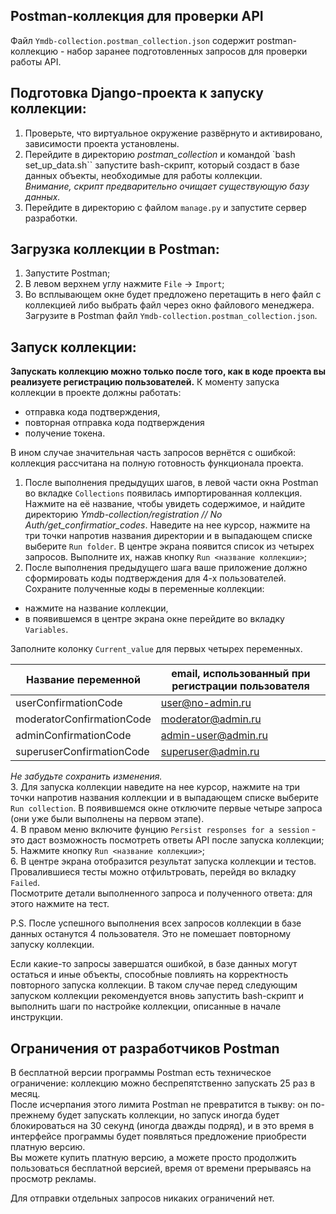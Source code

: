 ## Postman-коллекция для проверки API

Файл `Ymdb-collection.postman_collection.json` содержит postman-коллекцию - набор заранее подготовленных запросов для проверки работы API.

## Подготовка Django-проекта к запуску коллекции:
1. Проверьте, что виртуальное окружение развёрнуто и активировано, зависимости проекта установлены.
2. Перейдите в директорию *postman_collection* и командой `bash set_up_data.sh`` запустите bash-скрипт, который создаст в базе данных объекты, необходимые для работы коллекции.  
*Внимание, скрипт предварительно очищает существующую базу данных.*
3. Перейдите в директорию с файлом `manage.py` и запустите сервер разработки.

## Загрузка коллекции в Postman:

1. Запустите Postman;
2. В левом верхнем углу нажмите `File` -> `Import`;
3. Во всплывающем окне будет предложено перетащить в него файл с коллекцией либо выбрать файл через окно файлового менеджера.
Загрузите в Postman файл `Ymdb-collection.postman_collection.json`.

## Запуск коллекции:

**Запускать коллекцию можно только после того, как в коде проекта вы реализуете регистрацию пользователей.** 
К моменту запуска коллекции в проекте должны работать:
- отправка кода подтверждения, 
- повторная отправка кода подтверждения
- получение токена.

В ином случае значительная часть запросов вернётся с ошибкой: коллекция рассчитана на полную готовность функционала проекта.
  
1. После выполнения предыдущих шагов, в левой части окна Postman во вкладке `Collections` появилась импортированная коллекция.
Нажмите на её название, чтобы увидеть содержимое, и найдите директорию *Ymdb-collection/registration // No Auth/get_confirmatior_codes*.
Наведите на нее курсор, нажмите на три точки напротив названия директории и в выпадающем списке выберите `Run folder`. В центре экрана появится список из четырех запросов.
Выполните их, нажав кнопку `Run <название коллекции>`;
2. После выполнения предыдущего шага ваше приложение должно сформировать коды подтверждения для 4-х пользователей. Сохраните полученные коды в переменные коллекции:
- нажмите на название коллекции,
- в появившемся в центре экрана окне перейдите во вкладку `Variables`. 

Заполните колонку `Current_value` для первых четырех переменных.  

| Название переменной | email, использованный при регистрации пользователя |
| ------ | ------ |
| userConfirmationCode | user@no-admin.ru |
| moderatorConfirmationCode | moderator@admin.ru |
| adminConfirmationCode | admin-user@admin.ru |
| superuserConfirmationCode | superuser@admin.ru |

*Не забудьте сохранить изменения.*  
3. Для запуска коллекции наведите на нее курсор, нажмите на три точки напротив названия коллекции и в выпадающем списке выберите `Run collection`.
В появившемся окне отключите первые четыре запроса (они уже были выполнены на первом этапе).  
4. В правом меню включите фунцию `Persist responses for a session` - это даст возможность посмотреть ответы API после запуска коллекции;  
5. Нажмите кнопку `Run <название коллекции>`;  
6. В центре экрана отобразится результат запуска коллекции и тестов. Провалившиеся тесты можно отфильтровать, перейдя во вкладку `Failed`.  
Посмотрите детали выполненного запроса и полученного ответа: для этого нажмите на тест.
  

P.S. После успешного выполнения всех запросов коллекции в базе данных останутся 4 пользователя. Это не помешает повторному запуску коллекции.

Если какие-то запросы завершатся ошибкой, в базе данных могут остаться и иные объекты, способные повлиять на корректность повторного запуска коллекции. В таком случае перед следующим запуском коллекции рекомендуется вновь запустить bash-скрипт и выполнить шаги по настройке коллекции, описанные в начале инструкции.



## Ограничения от разработчиков Postman
В бесплатной версии программы Postman есть техническое ограничение: коллекцию можно беспрепятственно запускать 25 раз в месяц.  
После исчерпания этого лимита Postman не превратится в тыкву: он по-прежнему будет запускать коллекции, но запуск иногда будет блокироваться на 30 секунд (иногда дважды подряд), и в это время в интерфейсе программы будет появляться предложение приобрести платную версию.  
Вы можете купить платную версию, а можете просто продолжить пользоваться бесплатной версией, время от времени прерываясь на просмотр рекламы.

Для отправки отдельных запросов никаких ограничений нет.
